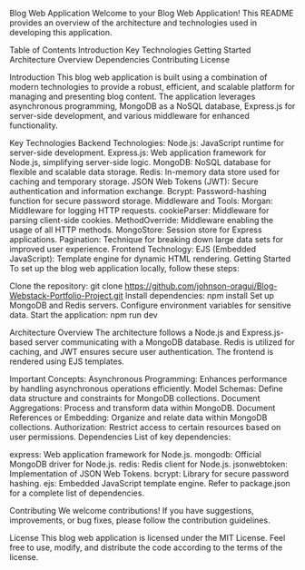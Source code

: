 Blog Web Application
Welcome to your Blog Web Application! This README provides an overview of the architecture and technologies used in developing this application.

Table of Contents
Introduction
Key Technologies
Getting Started
Architecture Overview
Dependencies
Contributing
License

Introduction
This blog web application is built using a combination of modern technologies to provide a robust, efficient, and scalable platform for managing and presenting blog content. The application leverages asynchronous programming, MongoDB as a NoSQL database, Express.js for server-side development, and various middleware for enhanced functionality.

Key Technologies
Backend Technologies:
Node.js: JavaScript runtime for server-side development.
Express.js: Web application framework for Node.js, simplifying server-side logic.
MongoDB: NoSQL database for flexible and scalable data storage.
Redis: In-memory data store used for caching and temporary storage.
JSON Web Tokens (JWT): Secure authentication and information exchange.
Bcrypt: Password-hashing function for secure password storage.
Middleware and Tools:
Morgan: Middleware for logging HTTP requests.
cookieParser: Middleware for parsing client-side cookies.
MethodOverride: Middleware enabling the usage of all HTTP methods.
MongoStore: Session store for Express applications.
Pagination: Technique for breaking down large data sets for improved user experience.
Frontend Technology:
EJS (Embedded JavaScript): Template engine for dynamic HTML rendering.
Getting Started
To set up the blog web application locally, follow these steps:

Clone the repository: git clone https://github.com/johnson-oragui/Blog-Webstack-Portfolio-Project.git
Install dependencies: npm install
Set up MongoDB and Redis servers.
Configure environment variables for sensitive data.
Start the application: npm run dev

Architecture Overview
The architecture follows a Node.js and Express.js-based server communicating with a MongoDB database. Redis is utilized for caching, and JWT ensures secure user authentication. The frontend is rendered using EJS templates.

Important Concepts:
Asynchronous Programming: Enhances performance by handling asynchronous operations efficiently.
Model Schemas: Define data structure and constraints for MongoDB collections.
Document Aggregations: Process and transform data within MongoDB.
Document References or Embedding: Organize and relate data within MongoDB collections.
Authorization: Restrict access to certain resources based on user permissions.
Dependencies
List of key dependencies:

express: Web application framework for Node.js.
mongodb: Official MongoDB driver for Node.js.
redis: Redis client for Node.js.
jsonwebtoken: Implementation of JSON Web Tokens.
bcrypt: Library for secure password hashing.
ejs: Embedded JavaScript template engine.
Refer to package.json for a complete list of dependencies.

Contributing
We welcome contributions! If you have suggestions, improvements, or bug fixes, please follow the contribution guidelines.

License
This blog web application is licensed under the MIT License. Feel free to use, modify, and distribute the code according to the terms of the license.
